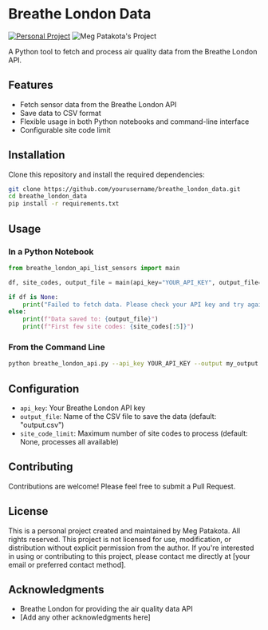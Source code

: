 # Breathe London Data
[![Personal Project](https://img.shields.io/badge/Project-Personal-blue)](https://meg-patakota.github.io)
![Meg Patakota's Project](https://meg-patakota.github.io)

A Python tool to fetch and process air quality data from the Breathe London API.

## Features

- Fetch sensor data from the Breathe London API
- Save data to CSV format
- Flexible usage in both Python notebooks and command-line interface
- Configurable site code limit

## Installation

Clone this repository and install the required dependencies:

```bash
git clone https://github.com/yourusername/breathe_london_data.git
cd breathe_london_data
pip install -r requirements.txt
```

## Usage

### In a Python Notebook

```python
from breathe_london_api_list_sensors import main

df, site_codes, output_file = main(api_key="YOUR_API_KEY", output_file="my_output.csv", site_code_limit=10)

if df is None:
    print("Failed to fetch data. Please check your API key and try again later.")
else:
    print(f"Data saved to: {output_file}")
    print(f"First few site codes: {site_codes[:5]}")
```

### From the Command Line

```bash
python breathe_london_api.py --api_key YOUR_API_KEY --output my_output.csv --limit 10
```

## Configuration

- `api_key`: Your Breathe London API key
- `output_file`: Name of the CSV file to save the data (default: "output.csv")
- `site_code_limit`: Maximum number of site codes to process (default: None, processes all available)

## Contributing

Contributions are welcome! Please feel free to submit a Pull Request.

## License

This is a personal project created and maintained by Meg Patakota. All rights reserved. This project is not licensed for use, modification, or distribution without explicit permission from the author.
If you're interested in using or contributing to this project, please contact me directly at [your email or preferred contact method].

## Acknowledgments

- Breathe London for providing the air quality data API
- [Add any other acknowledgments here]